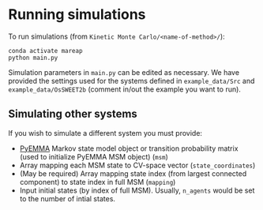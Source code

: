 # Running simulations
To run simulations (from `Kinetic Monte Carlo/<name-of-method>/`):

```
conda activate mareap
python main.py
```

Simulation parameters in `main.py` can be edited as necessary. We have provided the settings used for the systems defined in `example_data/Src` and `example_data/OsSWEET2b` (comment in/out the example you want to run).

## Simulating other systems
If you wish to simulate a different system you must provide:
- [PyEMMA](http://emma-project.org/latest/) Markov state model object or transition probability matrix (used to initialize PyEMMA MSM object) (`msm`)
- Array mapping each MSM state to CV-space vector (`state_coordinates`)
- (May be required) Array mapping state index (from largest connected component) to state index in full MSM (`mapping`)
- Input initial states (by index of full MSM). Usually, `n_agents` would be set to the number of intial states.
